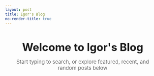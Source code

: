 ```yaml
---
layout: post
title: Igor's Blog
no-render-title: true
---
```


<style>
/* Style the autocomplete container to be visible and prominent */
#autocomplete-search-box {
    display: block !important;
    margin: 20px auto;
    max-width: 800px;
    padding: 0 20px;
}

/* Make sure the autocomplete dropdown is visible */
.aa-Autocomplete {
    width: 100%;
}

.aa-Panel {
    display: block !important;
    opacity: 1 !important;
    visibility: visible !important;
}

/* Style the search input */
.aa-Input {
    width: 100%;
    padding: 12px 16px;
    font-size: 18px;
    border: 2px solid #ccc;
    border-radius: 8px;
    outline: none;
}

.aa-Input:focus {
    border-color: #007bff;
    box-shadow: 0 0 0 3px rgba(0,123,255,0.1);
}

/* Add a welcome message */
.welcome-message {
    text-align: center;
    margin: 40px 20px 20px;
}

.welcome-message h1 {
    font-size: 2.5em;
    margin-bottom: 10px;
}

.welcome-message p {
    font-size: 1.2em;
    color: #666;
}
</style>

<div class="welcome-message">
    <h1>Welcome to Igor's Blog</h1>
    <p>Start typing to search, or explore featured, recent, and random posts below</p>
</div>

<div id="autocomplete-search-box"></div>

<script type="module">
    import { CreateAutoComplete } from "/assets/js/index.js";
    
    $(document).ready(function() {
        // Create the autocomplete with the right configuration
        CreateAutoComplete(
            "{{ site.algolia.application_id }}",
            "{{ site.algolia.search_only_api_key }}",
            "{{ site.algolia.index_name }}",
            "#autocomplete-search-box",
            false,
            5,  // featuredCount - show more featured posts
            6,  // recentCount - show more recent posts
            4   // randomCount - show some random posts
        ).then(autocomplete => {
            // Focus the search input and trigger the dropdown to open
            setTimeout(() => {
                const searchInput = document.querySelector('#autocomplete-search-box input');
                if (searchInput) {
                    searchInput.focus();
                    // Trigger input event to open dropdown with default content
                    searchInput.dispatchEvent(new Event('input', { bubbles: true }));
                }
            }, 100);
        });
    });
</script>

